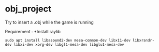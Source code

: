 # obj_project
Try to insert a .obj while the game is running

Requirement :
*Install raylib
    
    sudo apt install libasound2-dev mesa-common-dev libx11-dev libxrandr-dev libxi-dev xorg-dev libgl1-mesa-dev libglu1-mesa-dev
